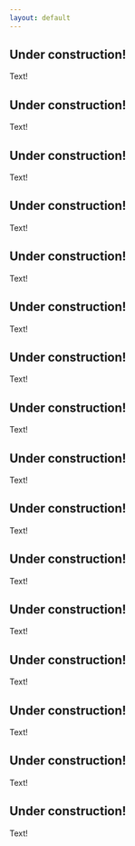 ```yaml
---
layout: default
---
```


## Under construction!

Text!

## Under construction!

Text!

## Under construction!

Text!

## Under construction!

Text!

## Under construction!

Text!

## Under construction!

Text!

## Under construction!

Text!

## Under construction!

Text!

## Under construction!

Text!

## Under construction!

Text!

## Under construction!

Text!

## Under construction!

Text!

## Under construction!

Text!

## Under construction!

Text!

## Under construction!

Text!

## Under construction!

Text!
